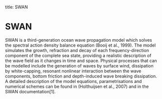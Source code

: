 title: SWAN

# SWAN

SWAN is a third-generation ocean wave propagation model which solves the spectral action density balance equation (Booij et al., 1999).
The model simulates the growth, refraction and decay of each frequency-direction component of the complete sea state, providing a realistic description of the wave field as it changes in time and space.
Physical processes that can be modelled include the generation of waves by surface wind, dissipation by white-capping, resonant nonlinear interaction between the wave components, bottom friction and depth-induced wave breaking dissipation.
A detailed description of the model equations, parametrisations and numerical schemes can be found in (Holthuijsen et al., 2007) and in the SWAN documentation[1].
